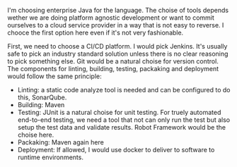 I'm choosing enterprise Java for the language. The choise of tools depends wether we are doing platform agnostic development or want to commit ourselves to a cloud service provider in a way that is not easy to reverse. 
I chooce the first option here even if it's not very fashionable.

First, we need to choose a CI/CD platform. I would pick Jenkins. It's usually safe to pick an industry standard solution unless there is no clear reasoning to pick something else. 
Git would be a natural choise for version control.
The components for linting, building, testing, packaking and deployment would follow the same principle:
- Linting: a static code analyze tool is needed and can be configured to do this, SonarQube.
- Building: Maven
- Testing: JUnit is a natural choise for unit testing. For truely automated end-to-end testing, we need a tool that not can only run the test but also setup the test data and validate results. Robot Framework would be the choise here.
- Packaking: Maven again here
- Deployment: If allowed, I would use docker to deliver to software to runtime environments. 

 
